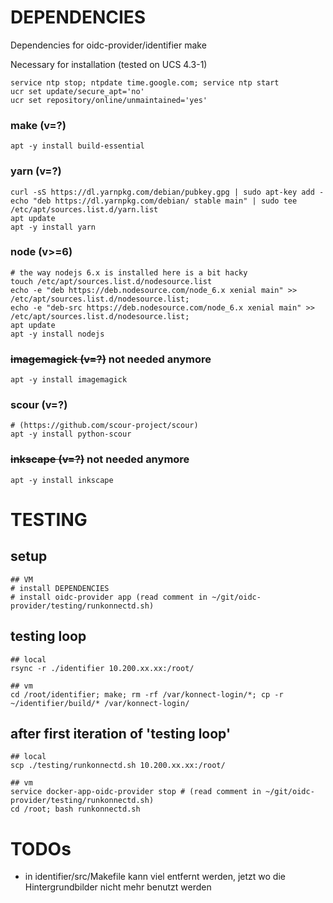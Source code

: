 # DEPENDENCIES
Dependencies for oidc-provider/identifier make

Necessary for installation (tested on UCS 4.3-1)

```
service ntp stop; ntpdate time.google.com; service ntp start
ucr set update/secure_apt='no'
ucr set repository/online/unmaintained='yes'
```

### make (v=?)
```
apt -y install build-essential
```

### yarn (v=?)
```
curl -sS https://dl.yarnpkg.com/debian/pubkey.gpg | sudo apt-key add -
echo "deb https://dl.yarnpkg.com/debian/ stable main" | sudo tee /etc/apt/sources.list.d/yarn.list
apt update
apt -y install yarn
```

### node (v>=6)
```
# the way nodejs 6.x is installed here is a bit hacky
touch /etc/apt/sources.list.d/nodesource.list
echo -e "deb https://deb.nodesource.com/node_6.x xenial main" >> /etc/apt/sources.list.d/nodesource.list;
echo -e "deb-src https://deb.nodesource.com/node_6.x xenial main" >> /etc/apt/sources.list.d/nodesource.list;
apt update
apt -y install nodejs
```

### ~~imagemagick (v=?)~~ not needed anymore
```
apt -y install imagemagick
```

### scour (v=?)
```
# (https://github.com/scour-project/scour)
apt -y install python-scour
```

### ~~inkscape (v=?)~~ not needed anymore
```
apt -y install inkscape
```



# TESTING
## setup
```
## VM
# install DEPENDENCIES
# install oidc-provider app (read comment in ~/git/oidc-provider/testing/runkonnectd.sh)
```

## testing loop
```
## local
rsync -r ./identifier 10.200.xx.xx:/root/

## vm
cd /root/identifier; make; rm -rf /var/konnect-login/*; cp -r ~/identifier/build/* /var/konnect-login/
```

## after first iteration of 'testing loop'
```
## local
scp ./testing/runkonnectd.sh 10.200.xx.xx:/root/

## vm
service docker-app-oidc-provider stop # (read comment in ~/git/oidc-provider/testing/runkonnectd.sh)
cd /root; bash runkonnectd.sh
```


# TODOs
- in identifier/src/Makefile kann viel entfernt werden, jetzt wo die Hintergrundbilder nicht mehr benutzt werden
